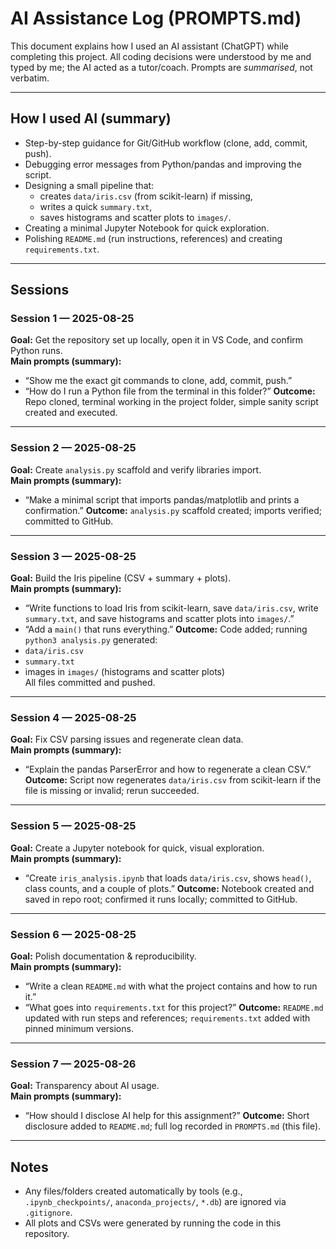 # AI Assistance Log (PROMPTS.md)

This document explains how I used an AI assistant (ChatGPT) while completing this project.
All coding decisions were understood by me and typed by me; the AI acted as a tutor/coach.
Prompts are *summarised*, not verbatim.

---

## How I used AI (summary)

- Step-by-step guidance for Git/GitHub workflow (clone, add, commit, push).
- Debugging error messages from Python/pandas and improving the script.
- Designing a small pipeline that:
  - creates `data/iris.csv` (from scikit-learn) if missing,
  - writes a quick `summary.txt`,
  - saves histograms and scatter plots to `images/`.
- Creating a minimal Jupyter Notebook for quick exploration.
- Polishing `README.md` (run instructions, references) and creating `requirements.txt`.

---

## Sessions

### Session 1 — 2025-08-25
**Goal:** Get the repository set up locally, open it in VS Code, and confirm Python runs.  
**Main prompts (summary):**
- “Show me the exact git commands to clone, add, commit, push.”
- “How do I run a Python file from the terminal in this folder?”
**Outcome:** Repo cloned, terminal working in the project folder, simple sanity script created and executed.

---

### Session 2 — 2025-08-25
**Goal:** Create `analysis.py` scaffold and verify libraries import.  
**Main prompts (summary):**
- “Make a minimal script that imports pandas/matplotlib and prints a confirmation.”
**Outcome:** `analysis.py` scaffold created; imports verified; committed to GitHub.

---

### Session 3 — 2025-08-25
**Goal:** Build the Iris pipeline (CSV + summary + plots).  
**Main prompts (summary):**
- “Write functions to load Iris from scikit-learn, save `data/iris.csv`, write `summary.txt`, and save histograms and scatter plots into `images/`.”
- “Add a `main()` that runs everything.”
**Outcome:** Code added; running `python3 analysis.py` generated:
- `data/iris.csv`
- `summary.txt`
- images in `images/` (histograms and scatter plots)  
All files committed and pushed.

---

### Session 4 — 2025-08-25
**Goal:** Fix CSV parsing issues and regenerate clean data.  
**Main prompts (summary):**
- “Explain the pandas ParserError and how to regenerate a clean CSV.”
**Outcome:** Script now regenerates `data/iris.csv` from scikit-learn if the file is missing or invalid; rerun succeeded.

---

### Session 5 — 2025-08-25
**Goal:** Create a Jupyter notebook for quick, visual exploration.  
**Main prompts (summary):**
- “Create `iris_analysis.ipynb` that loads `data/iris.csv`, shows `head()`, class counts, and a couple of plots.”
**Outcome:** Notebook created and saved in repo root; confirmed it runs locally; committed to GitHub.

---

### Session 6 — 2025-08-25
**Goal:** Polish documentation & reproducibility.  
**Main prompts (summary):**
- “Write a clean `README.md` with what the project contains and how to run it.”
- “What goes into `requirements.txt` for this project?”
**Outcome:** `README.md` updated with run steps and references; `requirements.txt` added with pinned minimum versions.

---

### Session 7 — 2025-08-26
**Goal:** Transparency about AI usage.  
**Main prompts (summary):**
- “How should I disclose AI help for this assignment?”
**Outcome:** Short disclosure added to `README.md`; full log recorded in `PROMPTS.md` (this file).

---

## Notes
- Any files/folders created automatically by tools (e.g., `.ipynb_checkpoints/`, `anaconda_projects/`, `*.db`) are ignored via `.gitignore`.
- All plots and CSVs were generated by running the code in this repository.